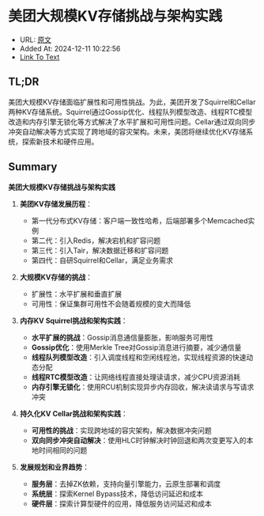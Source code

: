 # 美团大规模KV存储挑战与架构实践
- URL: [原文](https://tech.meituan.com/2024/03/15/kv-squirrel-cellar.html)
- Added At: 2024-12-11 10:22:56
- [Link To Text](_posts/2024-12-11-美团技术团队-美团大规模kv存储挑战与架构实践_raw.md)

## TL;DR
美团大规模KV存储面临扩展性和可用性挑战。为此，美团开发了Squirrel和Cellar两种KV存储系统。Squirrel通过Gossip优化、线程队列模型改造、线程RTC模型改造和内存引擎无锁化等方式解决了水平扩展和可用性问题。Cellar通过双向同步冲突自动解决等方式实现了跨地域的容灾架构。未来，美团将继续优化KV存储系统，探索新技术和硬件应用。

## Summary
**美团大规模KV存储挑战与架构实践**

1. **美团KV存储发展历程**：
   - 第一代分布式KV存储：客户端一致性哈希，后端部署多个Memcached实例
   - 第二代：引入Redis，解决宕机和扩容问题
   - 第三代：引入Tair，解决数据迁移和扩容问题
   - 第四代：自研Squirrel和Cellar，满足业务需求

2. **大规模KV存储的挑战**：
   - 扩展性：水平扩展和垂直扩展
   - 可用性：保证集群可用性不会随着规模的变大而降低

3. **内存KV Squirrel挑战和架构实践**：
   - **水平扩展的挑战**：Gossip消息通信量膨胀，影响服务可用性
   - **Gossip优化**：使用Merkle Tree对Gossip消息进行摘要，减少通信量
   - **线程队列模型改造**：引入调度线程和空闲线程池，实现线程资源的快速动态分配
   - **线程RTC模型改造**：让网络线程直接处理读请求，减少CPU资源消耗
   - **内存引擎无锁化**：使用RCU机制实现异步内存回收，解决读请求与写请求冲突

4. **持久化KV Cellar挑战和架构实践**：
   - **可用性的挑战**：实现跨地域的容灾架构，解决数据冲突问题
   - **双向同步冲突自动解决**：使用HLC时钟解决时钟回退和两次变更写入的本地时间相同的问题

5. **发展规划和业界趋势**：
   - **服务层**：去掉ZK依赖，支持向量引擎能力，云原生部署和调度
   - **系统层**：探索Kernel Bypass技术，降低访问延迟和成本
   - **硬件层**：探索计算型硬件的应用，降低服务访问延迟和成本
